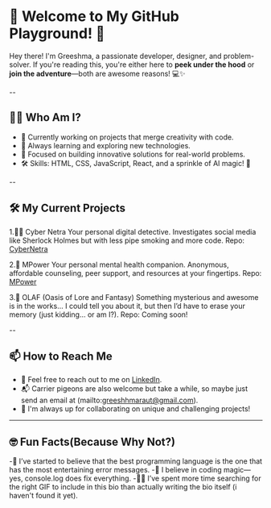 # 🚀 Welcome to My GitHub Playground! 🎉

Hey there! I'm Greeshma, a passionate developer, designer, and problem-solver. If you're reading this, you're either here to **peek under the hood** or **join the adventure**—both are awesome reasons! 💻✨

--

## 🧑‍💻 Who Am I?

- 🔭 Currently working on projects that merge creativity with code.
- 🌱 Always learning and exploring new technologies.
- 🎯 Focused on building innovative solutions for real-world problems.
- 🛠️ Skills: HTML, CSS, JavaScript, React, and a sprinkle of AI magic! 🌟

--

## 🛠 My Current Projects

1.🕵️‍♂️ Cyber Netra
Your personal digital detective.
Investigates social media like Sherlock Holmes but with less pipe smoking and more code.
Repo: [CyberNetra](https://github.com/rushabhcodes/CyberNetra)

2.🌱 MPower
Your personal mental health companion.
Anonymous, affordable counseling, peer support, and resources at your fingertips.
Repo: [MPower](https://github.com/rushabhcodes/MPower)

3.🌟 OLAF (Oasis of Lore and Fantasy)
Something mysterious and awesome is in the works...
I could tell you about it, but then I’d have to erase your memory (just kidding… or am I?).
Repo: Coming soon!

--

## 📫 How to Reach Me

- 💬 Feel free to reach out to me on [LinkedIn](www.linkedin.com/in/greeshma-raut-41344b333).
- 📬 Carrier pigeons are also welcome but take a while, so maybe just send an email at (mailto:greeshhmaraut@gmail.com).
- 📝 I'm always up for collaborating on unique and challenging projects!

---

## 🤓 Fun Facts(Because Why Not?)
-🤔 I’ve started to believe that the best programming language is the one that has the most entertaining error messages.
-🦄 I believe in coding magic—yes, console.log does fix everything.
-🕵️‍♂️ I’ve spent more time searching for the right GIF to include in this bio than actually writing the bio itself (i haven't found it yet).




